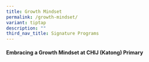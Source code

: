 ```yaml
---
title: Growth Mindset
permalink: /growth-mindset/
variant: tiptap
description: ""
third_nav_title: Signature Programs
---
```

<h4>Embracing a Growth Mindset at CHIJ (Katong) Primary</h4>
<p></p>